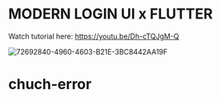 # MODERN LOGIN UI x FLUTTER

Watch tutorial here: https://youtu.be/Dh-cTQJgM-Q

![72692840-4960-4603-B21E-3BC8442AA19F](https://user-images.githubusercontent.com/29016489/206952739-29d2403c-c26b-472f-9f4d-fdc0e1458326.JPG)
# chuch-error
